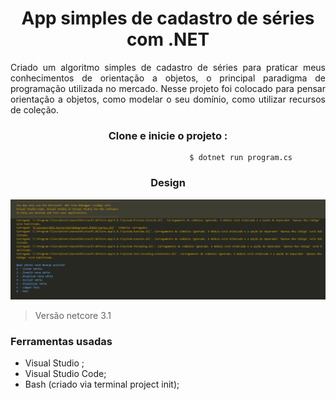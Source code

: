 <h1 align="center">App simples de cadastro de séries com .NET</h1>
<p align="justify">Criado um algoritmo simples de cadastro de séries para praticar meus conhecimentos de orientação a objetos, o principal paradigma de programação utilizada no mercado. Nesse projeto foi colocado para pensar orientação a objetos, como modelar o seu domínio, como utilizar recursos de coleção.</p>

<h3 align="center">Clone e inicie o projeto :</h3>


                                            $ dotnet run program.cs 

<h3 align="center">Design</h3>
<img src="img/tela.png">

> Versão netcore 3.1

<h3>Ferramentas usadas</h3>

* Visual Studio ;
* Visual Studio Code;
* Bash (criado via terminal project init);